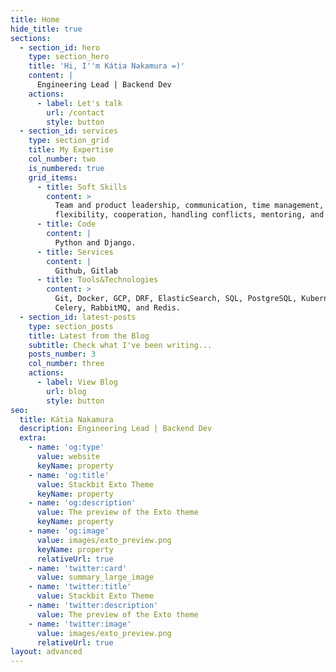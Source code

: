 ```yaml
---
title: Home
hide_title: true
sections:
  - section_id: hero
    type: section_hero
    title: 'Hi, I''m Kátia Nakamura =)'
    content: |
      Engineering Lead | Backend Dev
    actions:
      - label: Let's talk
        url: /contact
        style: button
  - section_id: services
    type: section_grid
    title: My Expertise
    col_number: two
    is_numbered: true
    grid_items:
      - title: Soft Skills
        content: >
          Team and product leadership, communication, time management,
          flexibility, cooperation, handling conflicts, mentoring, and 1on1s.
      - title: Code
        content: |
          Python and Django.
      - title: Services
        content: |
          Github, Gitlab
      - title: Tools&Technologies
        content: >
          Git, Docker, GCP, DRF, ElasticSearch, SQL, PostgreSQL, Kubernetes,
          Celery, RabbitMQ, and Redis.
  - section_id: latest-posts
    type: section_posts
    title: Latest from the Blog
    subtitle: Check what I've been writing...
    posts_number: 3
    col_number: three
    actions:
      - label: View Blog
        url: blog
        style: button
seo:
  title: Kátia Nakamura
  description: Engineering Lead | Backend Dev
  extra:
    - name: 'og:type'
      value: website
      keyName: property
    - name: 'og:title'
      value: Stackbit Exto Theme
      keyName: property
    - name: 'og:description'
      value: The preview of the Exto theme
      keyName: property
    - name: 'og:image'
      value: images/exto_preview.png
      keyName: property
      relativeUrl: true
    - name: 'twitter:card'
      value: summary_large_image
    - name: 'twitter:title'
      value: Stackbit Exto Theme
    - name: 'twitter:description'
      value: The preview of the Exto theme
    - name: 'twitter:image'
      value: images/exto_preview.png
      relativeUrl: true
layout: advanced
---
```

